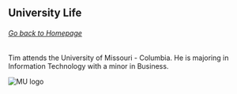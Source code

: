 ## University Life
###### [Go back to Homepage](README.md)

Tim attends the University of Missouri - Columbia. He is majoring in Information Technology with a minor in Business. 

![MU logo](https://www.whatcommuseum.org/wp-content/uploads/2016/09/MUlogo.png)

